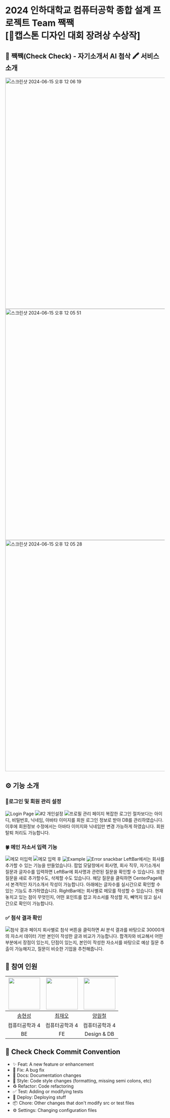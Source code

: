 # 2024 인하대학교 컴퓨터공학 종합 설계 프로젝트 Team 짹짹 <br />[🥉캡스톤 디자인 대회 장려상 수상작]

## 🐣 짹짹(Check Check) - 자기소개서 AI 첨삭 🖍️ 서비스 소개
<img width="729" alt="스크린샷 2024-06-15 오후 12 06 19" src="https://github.com/jaeochoii/Check_Check_FE/assets/103018984/839d6b2a-dfd2-4859-8701-1c7a30fcc48d">
<img width="729" alt="스크린샷 2024-06-15 오후 12 05 51" src="https://github.com/jaeochoii/Check_Check_FE/assets/103018984/c97327f5-5702-405e-9bb7-3de7c291cc63">
<img width="729" alt="스크린샷 2024-06-15 오후 12 05 28" src="https://github.com/jaeochoii/Check_Check_FE/assets/103018984/2feb54e5-8407-4b0d-908f-f798d30e9472">

## ⚙️ 기능 소개
### 🎨로그인 및 회원 관리 설정
![Login Page](https://github.com/jaeochoii/Check_Check_FE/assets/103018984/b1d94d57-5a9c-43e4-97a5-5f8db15e4525)
![#2  개인설정](https://github.com/jaeochoii/Check_Check_FE/assets/103018984/26f3aeac-35d5-4c51-8e4e-45a3f9801829)
![프로필 관리 페이지](https://github.com/jaeochoii/Check_Check_FE/assets/103018984/d793e15f-7fa3-4600-bfd8-effc0598dbe6)
복잡한 로그인 절차보다는 아이디, 비밀번호, 닉네임, 아바타 이미지를 회원 로그인 정보로 받아 DB를 관리하였습니다. 이후에 회원정보 수정에서는 아바타 이미지와 닉네임만 변경 가능하게 하였습니다. 회원 탈퇴 처리도 가능합니다.

### 🍀 메인 자소서 입력 기능
![메모 미입력](https://github.com/jaeochoii/Check_Check_FE/assets/103018984/472baaa9-8ef3-4623-869c-00b2f2d97034)
![메모 입력 후](https://github.com/jaeochoii/Check_Check_FE/assets/103018984/83ae1581-63f2-4947-a516-a9ae087decd7)
![Example](https://github.com/jaeochoii/Check_Check_FE/assets/103018984/643f3452-543c-4422-b8d0-37c3deef36e2)
![Error snackbar](https://github.com/jaeochoii/Check_Check_FE/assets/103018984/97201871-2914-4b80-8de6-5153a5f81b1d)
LeftBar에서는 회사를 추가할 수 있는 기능을 만들었습니다. 팝업 모달창에서 회사명, 회사 직무, 자기소개서 질문과 글자수를 입력하면 LeftBar에 회사명과 관련된 질문을 확인할 수 있습니다. 또한 질문을 새로 추가할수도, 삭제할 수도 있습니다. 해당 질문을 클릭하면 CenterPage에서 본격적인 자기소개서 작성이 가능합니다. 아래에는 글자수를 실시간으로 확인할 수 있는 기능도 추가하였습니다. RightBar에는 회사별로 메모를 작성할 수 있습니다. 현재 놓치고 있는 점이 무엇인지, 어떤 포인트를 잡고 자소서를 작성할 지, 빼먹지 않고 실시간으로 확인이 가능합니다.

### ✅ 첨삭 결과 확인
![첨삭 결과 페이지](https://github.com/jaeochoii/Check_Check_FE/assets/103018984/ced16a97-2346-4bcf-bd64-ecb820c3c321)
회사별로 첨삭 버튼을 클릭하면 AI 분석 결과를 바탕으로 30000개의 자소서 데이터 기반 본인이 작성한 글과 비교가 가능합니다. 합격자와 비교해서 어떤 부분에서 장점이 있는지, 단점이 있는지, 본인이 작성한 자소서를 바탕으로 예상 질문 추출이 가능해지고, 질문이 비슷한 기업을 추천해줍니다.

## 👬 참여 인원
|<img src="https://github.com/jaeochoii/Check_Check_FE/assets/103018984/eb4e00bf-2ad6-4bd9-8911-d77b866ecc63" width="100">|<img src="https://github.com/jaeochoii/Check_Check_FE/assets/103018984/eb5917be-ca12-4720-8094-3da9e5763c0f" width="100">|<img src="https://github.com/jaeochoii/Check_Check_FE/assets/103018984/5a79736d-ac83-4dcf-82fe-d8abc60f9366" width="100">|
|:---:|:---:|:---:|
|[송현성](https://github.com/thdgustjd1)|[최재오](https://github.com/jaeochoii)|[양원철](https://github.com/Woncheol-AOS)|
|컴퓨터공학과 4|컴퓨터공학과 4|컴퓨터공학과 4|
|BE|FE|Design & DB|

## 🌈 Check Check Commit Convention
- ✨ Feat: A new feature or enhancement
- 🐛 Fix: A bug fix
- 📝 Docs: Documentation changes
- 🎨 Style: Code style changes (formatting, missing semi colons, etc)
- ♻️ Refactor: Code refactoring
- ✅ Test: Adding or modifying tests
- 🚀 Deploy: Deploying stuff
- 📦 Chore: Other changes that don't modify src or test files
- ⚙️ Settings: Changing configuration files
